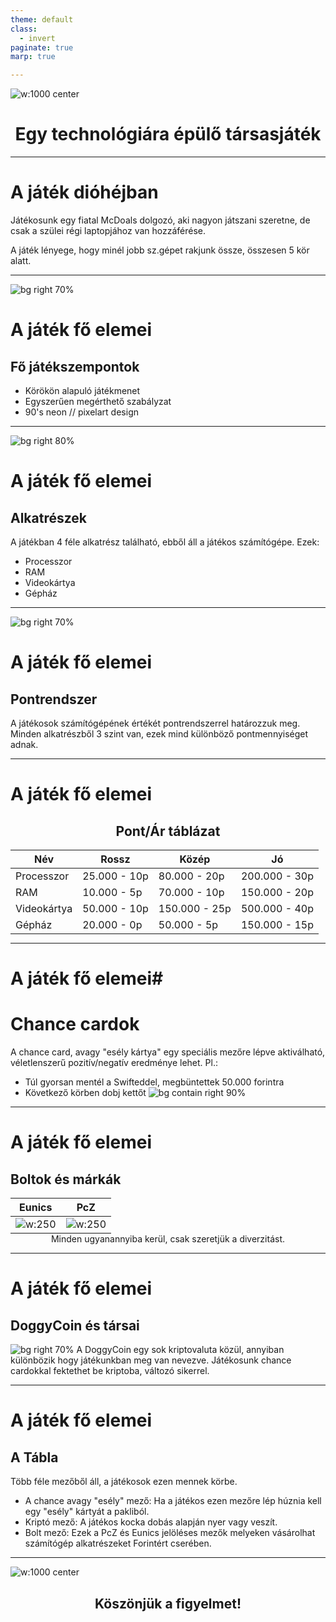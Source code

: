 ```yaml
---
theme: default
class:
  - invert
paginate: true
marp: true

---
```


<!-- 
header: Gépíts Okosan <aside>©2023</aside>
footer: "Tamás Vince | Berényi Bence | Susa Milán Mihály | Tóth Kristóf Antal"
 -->
<style>
    img[alt~="center"] {
        display: block;
  margin: 0 auto;
}
</style>
[logo]: common/logo.png
[piece]: pieces/all.png
[parts]: pc_parts/all.png
[hs]: pc_parts/hs.png
[chance]: chance.png
[eunics]: brands/eunics.png
[pcz]: brands/pcz.png
[doggy]: brands/doge.png
![w:1000 center][logo]

# <center>Egy technológiára épülő társasjáték</center>

---

# A játék dióhéjban

Játékosunk egy fiatal McDoals dolgozó, aki nagyon játszani szeretne, de csak a szülei régi laptopjához van hozzáférése.

A játék lényege, hogy minél jobb sz.gépet rakjunk össze, összesen 5 kör alatt.

---

![bg right 70%][piece]

# A játék fő elemei

## Fő játékszempontok
- Körökön alapuló játékmenet
- Egyszerűen megérthető szabályzat
- 90's neon // pixelart design

---

![bg right 80%][parts]

# A játék fő elemei

## Alkatrészek
A játékban 4 féle alkatrész található, ebből áll a játékos számítógépe. Ezek:
- Processzor
- RAM
- Videokártya
- Gépház

---

![bg right 70%][hs]

# A játék fő elemei

## Pontrendszer
A játékosok számítógépének értékét pontrendszerrel határozzuk meg. Minden alkatrészből 3 szint van, ezek mind különböző pontmennyiséget adnak.

---

# A játék fő elemei

## <center>Pont/Ár táblázat</center>
<style>
table {
  display: block;
  margin: 0 auto;
}
</style>
| Név         | Rossz        | Közép         | Jó            |
| ----------- | ------------ | ------------- | ------------- |
| Processzor  | 25.000 - 10p | 80.000 - 20p  | 200.000 - 30p |
| RAM         | 10.000 - 5p  | 70.000 - 10p  | 150.000 - 20p |
| Videokártya | 50.000 - 10p | 150.000 - 25p | 500.000 - 40p |
| Gépház      | 20.000 - 0p  | 50.000 - 5p   | 150.000 - 15p |

---

# A játék fő elemei#

# Chance cardok

A chance card, avagy "esély kártya" egy speciális mezőre lépve aktiválható, véletlenszerű pozitív/negatív eredménye lehet.
Pl.:
- Túl gyorsan mentél a Swifteddel, megbüntettek 50.000 forintra
- Következő körben dobj kettőt
![bg contain right 90%][chance]

---

# A játék fő elemei

## Boltok és márkák

| Eunics | PcZ |
| ------ | --- |
| ![w:250][eunics] | ![w:250][pcz]

<center>Minden ugyanannyiba kerül, csak szeretjük a diverzitást.</center>

---

# A játék fő elemei

## DoggyCoin és társai

![bg right 70%][doggy]
A DoggyCoin egy sok kriptovaluta közül, annyiban különbözik hogy játékunkban meg van nevezve. Játékosunk chance cardokkal fektethet be kriptoba, változó sikerrel.

---

# A játék fő elemei
## A Tábla
Több féle mezőből áll, a játékosok ezen mennek körbe. 

 - A chance avagy "esély" mező: Ha a játékos ezen mezőre lép húznia kell egy "esély" kártyát a pakliból.
 - Kriptó mező: A játékos kocka dobás alapján nyer vagy veszít.
 - Bolt mező: Ezek a PcZ és Eunics jelöléses mezők melyeken vásárolhat számítógép alkatrészeket Forintért cserében.

---

![w:1000 center][logo]
## <center>Köszönjük a figyelmet!</center>
